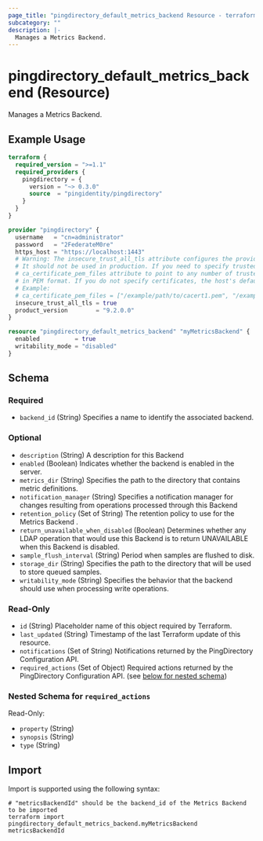 ```yaml
---
page_title: "pingdirectory_default_metrics_backend Resource - terraform-provider-pingdirectory"
subcategory: ""
description: |-
  Manages a Metrics Backend.
---
```


# pingdirectory_default_metrics_backend (Resource)

Manages a Metrics Backend.

## Example Usage

```terraform
terraform {
  required_version = ">=1.1"
  required_providers {
    pingdirectory = {
      version = "~> 0.3.0"
      source  = "pingidentity/pingdirectory"
    }
  }
}

provider "pingdirectory" {
  username   = "cn=administrator"
  password   = "2FederateM0re"
  https_host = "https://localhost:1443"
  # Warning: The insecure_trust_all_tls attribute configures the provider to trust any certificate presented by the PingDirectory server.
  # It should not be used in production. If you need to specify trusted CA certificates, use the
  # ca_certificate_pem_files attribute to point to any number of trusted CA certificate files
  # in PEM format. If you do not specify certificates, the host's default root CA set will be used.
  # Example:
  # ca_certificate_pem_files = ["/example/path/to/cacert1.pem", "/example/path/to/cacert2.pem"]
  insecure_trust_all_tls = true
  product_version        = "9.2.0.0"
}

resource "pingdirectory_default_metrics_backend" "myMetricsBackend" {
  enabled          = true
  writability_mode = "disabled"
}
```

<!-- schema generated by tfplugindocs -->
## Schema

### Required

- `backend_id` (String) Specifies a name to identify the associated backend.

### Optional

- `description` (String) A description for this Backend
- `enabled` (Boolean) Indicates whether the backend is enabled in the server.
- `metrics_dir` (String) Specifies the path to the directory that contains metric definitions.
- `notification_manager` (String) Specifies a notification manager for changes resulting from operations processed through this Backend
- `retention_policy` (Set of String) The retention policy to use for the Metrics Backend .
- `return_unavailable_when_disabled` (Boolean) Determines whether any LDAP operation that would use this Backend is to return UNAVAILABLE when this Backend is disabled.
- `sample_flush_interval` (String) Period when samples are flushed to disk.
- `storage_dir` (String) Specifies the path to the directory that will be used to store queued samples.
- `writability_mode` (String) Specifies the behavior that the backend should use when processing write operations.

### Read-Only

- `id` (String) Placeholder name of this object required by Terraform.
- `last_updated` (String) Timestamp of the last Terraform update of this resource.
- `notifications` (Set of String) Notifications returned by the PingDirectory Configuration API.
- `required_actions` (Set of Object) Required actions returned by the PingDirectory Configuration API. (see [below for nested schema](#nestedatt--required_actions))

<a id="nestedatt--required_actions"></a>
### Nested Schema for `required_actions`

Read-Only:

- `property` (String)
- `synopsis` (String)
- `type` (String)

## Import

Import is supported using the following syntax:

```shell
# "metricsBackendId" should be the backend_id of the Metrics Backend to be imported
terraform import pingdirectory_default_metrics_backend.myMetricsBackend metricsBackendId
```